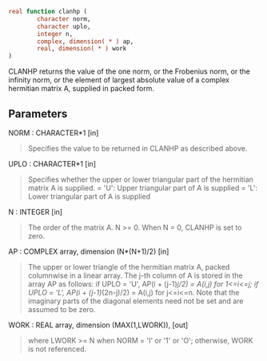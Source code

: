 ```fortran
real function clanhp (
		character norm,
		character uplo,
		integer n,
		complex, dimension( * ) ap,
		real, dimension( * ) work
)
```

CLANHP  returns the value of the one norm,  or the Frobenius norm, or
the  infinity norm,  or the  element of  largest absolute value  of a
complex hermitian matrix A,  supplied in packed form.

## Parameters
NORM : CHARACTER*1 [in]
> Specifies the value to be returned in CLANHP as described
> above.

UPLO : CHARACTER*1 [in]
> Specifies whether the upper or lower triangular part of the
> hermitian matrix A is supplied.
> = 'U':  Upper triangular part of A is supplied
> = 'L':  Lower triangular part of A is supplied

N : INTEGER [in]
> The order of the matrix A.  N >= 0.  When N = 0, CLANHP is
> set to zero.

AP : COMPLEX array, dimension (N*(N+1)/2) [in]
> The upper or lower triangle of the hermitian matrix A, packed
> columnwise in a linear array.  The j-th column of A is stored
> in the array AP as follows:
> if UPLO = 'U', AP(i + (j-1)*j/2) = A(i,j) for 1<=i<=j;
> if UPLO = 'L', AP(i + (j-1)*(2n-j)/2) = A(i,j) for j<=i<=n.
> Note that the  imaginary parts of the diagonal elements need
> not be set and are assumed to be zero.

WORK : REAL array, dimension (MAX(1,LWORK)), [out]
> where LWORK >= N when NORM = 'I' or '1' or 'O'; otherwise,
> WORK is not referenced.
